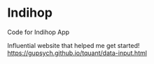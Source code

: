 # Indihop
Code for Indihop App

Influential website that helped me get started! 
https://gupsych.github.io/tquant/data-input.html
